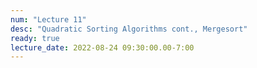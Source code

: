 ```yaml
---
num: "Lecture 11"
desc: "Quadratic Sorting Algorithms cont., Mergesort"
ready: true
lecture_date: 2022-08-24 09:30:00.00-7:00
---
```

